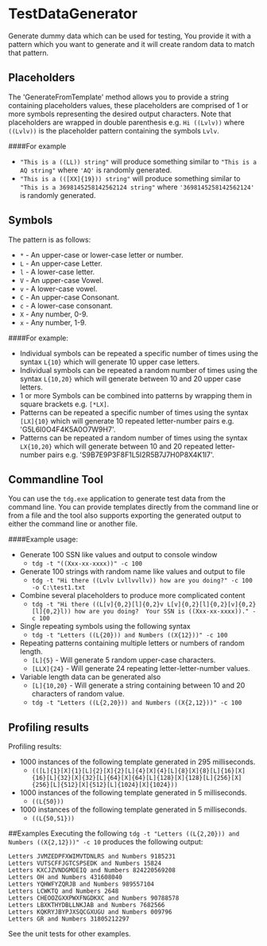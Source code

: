 TestDataGenerator
=================

Generate dummy data which can be used for testing, You provide it with a pattern which you want to generate and it will create 
random data to match that pattern.

## Placeholders
The 'GenerateFromTemplate' method allows you to provide a string containing placeholders values, these placeholders are 
comprised of 1 or more symbols representing the desired output characters.  Note that placeholders are wrapped in double 
parenthesis e.g. `Hi ((Lvlv))` where `((Lvlv))` is the placeholder pattern containing the symbols `Lvlv`.

####For example
- `"This is a ((LL)) string"` will produce something similar to `"This is a AQ string"` where `'AQ'` is randomly generated.
- `"This is a (([XX]{19})) string"` will produce something similar to `"This is a 3698145258142562124 string"` where `'3698145258142562124'` is randomly generated.

## Symbols
The pattern is as follows:
- `*` - An upper-case or lower-case letter or number.
- `L` - An upper-case Letter.
- `l` - A lower-case letter.
- `V` - An upper-case Vowel.
- `v` - A lower-case vowel.
- `C` - An upper-case Consonant.
- `c` - A lower-case consonant.
- `X` - Any number, 0-9.
- `x` - Any number, 1-9.

####For example:
- Individual symbols can be repeated a specific number of times using the syntax `L{10}` which will generate 10 upper case letters.
- Individual symbols can be repeated a random number of times using the syntax `L{10,20}` which will generate between 10 and 20 upper case letters.
- 1 or more Symbols can be combined into patterns by wrapping them in square brackets e.g. `[*LX]`.
- Patterns can be repeated a specific number of times using the syntax `[LX]{10}` which will generate 10 repeated letter-number pairs e.g. 'G5L6I0O4F4K5A0O7W9H7'.
- Patterns can be repeated a random number of times using the syntax `LX{10,20}` which will generate between 10 and 20 repeated letter-number 
pairs e.g. 'S9B7E9P3F8F1L5I2R5B7J7H0P8X4K1I7'.


## Commandline Tool
You can use the `tdg.exe` application to generate test data from the command line.  You can provide templates directly from the command line or from a file and 
the tool also supports exporting the generated output to either the command line or another file.

####Example usage:
- Generate 100 SSN like values and output to console window
  - `tdg -t "((Xxx-xx-xxxx))" -c 100`
- Generate 100 strings with random name like values and output to file 
  - `tdg -t "Hi there ((Lvlv Lvllvvllv)) how are you doing?" -c 100 -o C:\test1.txt`
- Combine several placeholders to produce more complicated content
  - `tdg -t "Hi there ((L[v]{0,2}[l]{0,2}v L[v]{0,2}[l]{0,2}[v]{0,2}[l]{0,2}l)) how are you doing?  Your SSN is ((Xxx-xx-xxxx))." -c 100` 
- Single repeating symbols using the following syntax
  - `tdg -t "Letters ((L{20})) and Numbers ((X{12}))" -c 100`
- Repeating patterns containing multiple letters or numbers of random length.
  - `[L]{5}` - Will generate 5 random upper-case characters.
  - `[LLX]{24}`  - Will generate 24 repeating letter-letter-number values.
- Variable length data can be generated also
  - `[L]{10,20}` - Will generate a string containing between 10 and 20 characters of random value.
  - `tdg -t "Letters ((L{2,20})) and Numbers ((X{2,12}))" -c 100`

## Profiling results
Profiling results:
- 1000 instances of the following template generated in 295 milliseconds.
  - `(([L]{1}[X]{1}[L]{2}[X]{2}[L]{4}[X]{4}[L]{8}[X]{8}[L]{16}[X]{16}[L]{32}[X]{32}[L]{64}[X]{64}[L]{128}[X]{128}[L]{256}[X]{256}[L]{512}[X]{512}[L]{1024}[X]{1024}))`
- 1000 instances of the following template generated in 5 milliseconds.
  - `((L{50}))`
- 1000 instances of the following template generated in 5 milliseconds.
  - `((L{50,51}))`


##Examples
Executing the following `tdg -t "Letters ((L{2,20})) and Numbers ((X{2,12}))" -c 10` produces the following output:
```
Letters JVMZEDPFXWIMVTDNLRS and Numbers 9185231
Letters VUTSCFFJGTCSPSEDK and Numbers 15824
Letters KXCJZVNDGMOEIQ and Numbers 824220569208
Letters OH and Numbers 431608040
Letters YQHWFYZQRJB and Numbers 989557104
Letters LCWKTQ and Numbers 2648
Letters CHEOOZGXXPWXFNGDKXC and Numbers 90788578
Letters LBXKTHYDBLLNKJAB and Numbers 7682566
Letters KQKRYJBYPJXSQCGXUGU and Numbers 009796
Letters GR and Numbers 31805212297
```

See the unit tests for other examples.